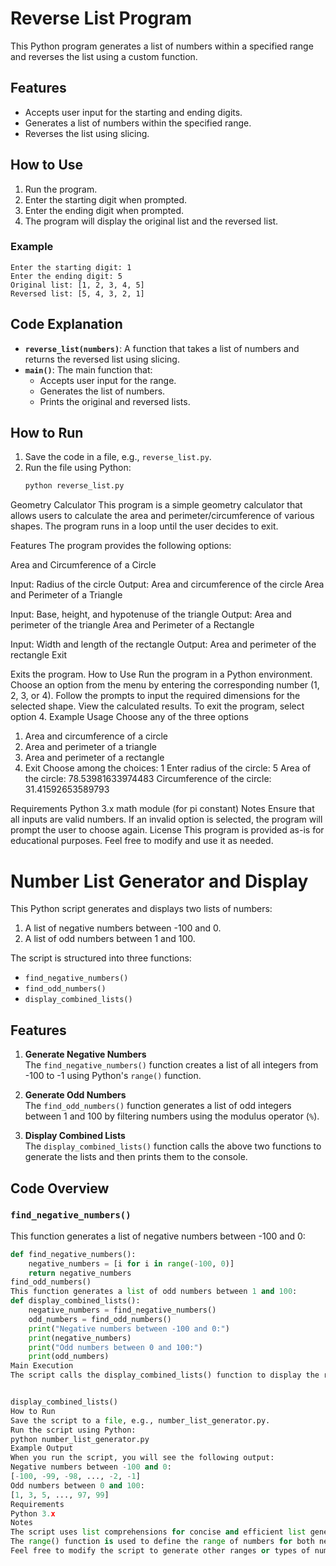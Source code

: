 # Reverse List Program

This Python program generates a list of numbers within a specified range and reverses the list using a custom function.

## Features

- Accepts user input for the starting and ending digits.
- Generates a list of numbers within the specified range.
- Reverses the list using slicing.

## How to Use

1. Run the program.
2. Enter the starting digit when prompted.
3. Enter the ending digit when prompted.
4. The program will display the original list and the reversed list.

### Example

```plaintext
Enter the starting digit: 1
Enter the ending digit: 5
Original list: [1, 2, 3, 4, 5]
Reversed list: [5, 4, 3, 2, 1]
```

## Code Explanation

- **`reverse_list(numbers)`**: A function that takes a list of numbers and returns the reversed list using slicing.
- **`main()`**: The main function that:
  - Accepts user input for the range.
  - Generates the list of numbers.
  - Prints the original and reversed lists.

## How to Run

1. Save the code in a file, e.g., `reverse_list.py`.
2. Run the file using Python:
   ```sh
   python reverse_list.py
   ```
Geometry Calculator
This program is a simple geometry calculator that allows users to calculate the area and perimeter/circumference of various shapes. The program runs in a loop until the user decides to exit.

Features
The program provides the following options:

Area and Circumference of a Circle

Input: Radius of the circle
Output: Area and circumference of the circle
Area and Perimeter of a Triangle

Input: Base, height, and hypotenuse of the triangle
Output: Area and perimeter of the triangle
Area and Perimeter of a Rectangle

Input: Width and length of the rectangle
Output: Area and perimeter of the rectangle
Exit

Exits the program.
How to Use
Run the program in a Python environment.
Choose an option from the menu by entering the corresponding number (1, 2, 3, or 4).
Follow the prompts to input the required dimensions for the selected shape.
View the calculated results.
To exit the program, select option 4.
Example Usage
Choose any of the three options
1. Area and circumference of a circle
2. Area and perimeter of a triangle
3. Area and perimeter of a rectangle
4. Exit
Choose among the choices: 1
Enter radius of the circle: 5
Area of the circle: 78.53981633974483
Circumference of the circle: 31.41592653589793

Requirements
Python 3.x
math module (for pi constant)
Notes
Ensure that all inputs are valid numbers.
If an invalid option is selected, the program will prompt the user to choose again.
License
This program is provided as-is for educational purposes. Feel free to modify and use it as needed.



# Number List Generator and Display

This Python script generates and displays two lists of numbers:
1. A list of negative numbers between -100 and 0.
2. A list of odd numbers between 1 and 100.

The script is structured into three functions:
- `find_negative_numbers()`
- `find_odd_numbers()`
- `display_combined_lists()`

## Features

1. **Generate Negative Numbers**  
   The `find_negative_numbers()` function creates a list of all integers from -100 to -1 using Python's `range()` function.

2. **Generate Odd Numbers**  
   The `find_odd_numbers()` function generates a list of odd integers between 1 and 100 by filtering numbers using the modulus operator (`%`).

3. **Display Combined Lists**  
   The `display_combined_lists()` function calls the above two functions to generate the lists and then prints them to the console.

## Code Overview

### `find_negative_numbers()`
This function generates a list of negative numbers between -100 and 0:
```python
def find_negative_numbers():
    negative_numbers = [i for i in range(-100, 0)]
    return negative_numbers
find_odd_numbers()
This function generates a list of odd numbers between 1 and 100:
def display_combined_lists():
    negative_numbers = find_negative_numbers()
    odd_numbers = find_odd_numbers()
    print("Negative numbers between -100 and 0:")
    print(negative_numbers)
    print("Odd numbers between 0 and 100:")
    print(odd_numbers)
Main Execution
The script calls the display_combined_lists() function to display the results:


display_combined_lists()
How to Run
Save the script to a file, e.g., number_list_generator.py.
Run the script using Python:
python number_list_generator.py
Example Output
When you run the script, you will see the following output:
Negative numbers between -100 and 0:
[-100, -99, -98, ..., -2, -1]
Odd numbers between 0 and 100:
[1, 3, 5, ..., 97, 99]
Requirements
Python 3.x
Notes
The script uses list comprehensions for concise and efficient list generation.
The range() function is used to define the range of numbers for both negative and odd lists.
Feel free to modify the script to generate other ranges or types of numbers! ```
